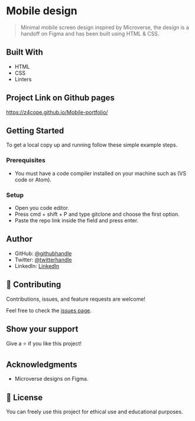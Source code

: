 # Mobile design

> Minimal mobile screen design inspired by Microverse, the design is a handoff on Figma and has been built using HTML & CSS.

## Built With

- HTML
- CSS
- Linters

## Project Link on Github pages

https://z4cope.github.io/Mobile-portfolio/

## Getting Started

To get a local copy up and running follow these simple example steps.

### Prerequisites

- You must have a code compiler installed on your machine such as (VS code or Atom).

### Setup

- Open you code editor.
- Press cmd + shift + P and type gitclone and choose the first option.
- Paste the repo link inside the field and press enter.

## Author

- GitHub: [@githubhandle](https://github.com/z4cope)
- Twitter: [@twitterhandle](https://twitter.com/mokhaledev)
- LinkedIn: [LinkedIn](https://www.linkedin.com/in/mohamed-khaled-10138a1b7/)

## 🤝 Contributing

Contributions, issues, and feature requests are welcome!

Feel free to check the [issues page](https://github.com/z4cope/Mobile-portfolio/issues).

## Show your support

Give a ⭐️ if you like this project!

## Acknowledgments

- Microverse designs on Figma.

## 📝 License

You can freely use this project for ethical use and educational purposes.
